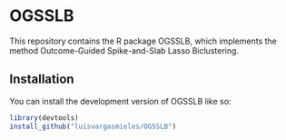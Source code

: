 
<!-- README.md is generated from README.Rmd. Please edit that file -->

# OGSSLB

<!-- badges: start -->
<!-- badges: end -->

This repository contains the R package OGSSLB, which implements the
method Outcome-Guided Spike-and-Slab Lasso Biclustering.

## Installation

You can install the development version of OGSSLB like so:

``` r
library(devtools)
install_github("luisvargasmieles/OGSSLB")
```
